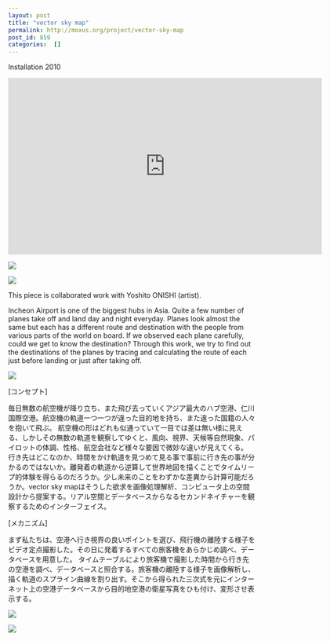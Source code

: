 ```yaml
---
layout: post
title: "vector sky map"
permalink: http://moxus.org/project/vector-sky-map
post_id: 859
categories:  []
---
```


Installation 2010

<iframe src="https://player.vimeo.com/video/14599603" width="640" height="360" frameborder="0" webkitallowfullscreen mozallowfullscreen allowfullscreen></iframe>

![](/images/project/P1000944.jpg)

![](/images/project/P1010016.jpg)

This piece is collaborated work with Yoshito ONISHI (artist).

Incheon Airport is one of the biggest hubs in Asia. Quite a few number of planes take off and land day and night everyday. Planes look almost the same but each has a different route and destination with the people from various parts of the world on board. If we observed each plane carefully, could we get to know the destination? Through this work, we try to find out the destinations of the planes by tracing and calculating the route of each just before landing or just after taking off.

![](/images/project/P1000882.jpg)


[コンセプト]

毎日無数の航空機が降り立ち、また飛び去っていくアジア最大のハブ空港、仁川国際空港。航空機の軌道一つ一つが違った目的地を持ち、また違った国籍の人々を抱いて飛ぶ。
航空機の形はどれも似通っていて一目では差は無い様に見える、しかしその無数の軌道を観察してゆくと、風向、視界、天候等自然現象、パイロットの体調、性格、航空会社など様々な要因で微妙な違いが見えてくる。
行き先はどこなのか、時間をかけ軌道を見つめて見る事で事前に行き先の事が分かるのではないか。離発着の軌道から逆算して世界地図を描くことでタイムリープ的体験を得らるのだろうか。少し未来のことをわずかな差異から計算可能だろうか。vector sky mapはそうした欲求を画像処理解析、コンピュータ上の空間設計から提案する。リアル空間とデータベースからなるセカンドネイチャーを観察するためのインターフェイス。


[メカニズム]

まず私たちは、空港へ行き視界の良いポイントを選び、飛行機の離陸する様子をビデオ定点撮影した。その日に発着するすべての旅客機をあらかじめ調べ、データベースを用意した。
タイムテーブルにより旅客機で撮影した時間から行き先の空港を調べ、データベースと照合する。旅客機の離陸する様子を画像解析し、描く軌道のスプライン曲線を割り出す。そこから得られた三次式を元にインターネット上の空港データベースから目的地空港の衛星写真をひも付け、変形させ表示する。

![](/images/project/sc01.png)

![](/images/project/pd1.png)